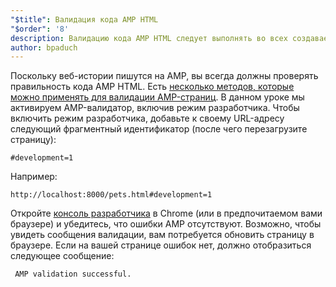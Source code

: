 ```yaml
---
"$title": Валидация кода AMP HTML
"$order": '8'
description: Валидацию кода AMP HTML следует выполнять во всех создаваемых AMP-cтраницах. Есть несколько методов, которые можно использовать для валидации AMP-страниц...
author: bpaduch
---
```


Поскольку веб-истории пишутся на AMP, вы всегда должны проверять правильность кода AMP HTML. Есть [несколько методов, которые можно применять для валидации AMP-страниц](../../../../documentation/guides-and-tutorials/learn/validation-workflow/validate_amp.md). В данном уроке мы активируем AMP-валидатор, включив режим разработчика. Чтобы включить режим разработчика, добавьте к своему URL-адресу следующий фрагментный идентификатор (после чего перезагрузите страницу):

```text
#development=1
```

Например:

```text
http://localhost:8000/pets.html#development=1
```

Откройте [консоль разработчика](https://developer.chrome.com/devtools/docs/console) в Chrome (или в предпочитаемом вами браузере) и убедитесь, что ошибки AMP отсутствуют. Возможно, чтобы увидеть сообщения валидации, вам потребуется обновить страницу в браузере. Если на вашей странице ошибок нет, должно отобразиться следующее сообщение:

```text
 AMP validation successful.
```
